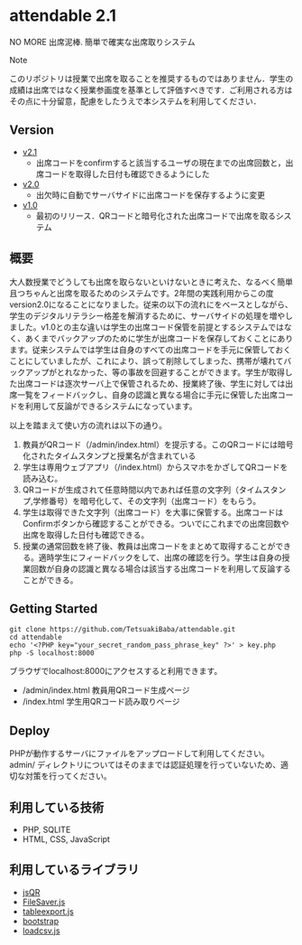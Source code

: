 # attendable 2.1
NO MORE 出席泥棒. 簡単で確実な出席取りシステム

> [!NOTE]
> このリポジトリは授業で出席を取ることを推奨するものではありません．学生の成績は出席ではなく授業参画度を基準として評価すべきです．ご利用される方はその点に十分留意，配慮をしたうえで本システムを利用してください．

## Version
 - [v2.1](https://github.com/TetsuakiBaba/attendable/tree/main)
    - 出席コードをconfirmすると該当するユーザの現在までの出席回数と，出席コードを取得した日付も確認できるようにした
 - [v2.0](https://github.com/TetsuakiBaba/attendable/tree/v2.0)
   - 出欠時に自動でサーバサイドに出席コードを保存するように変更
 - [v1.0](https://github.com/TetsuakiBaba/attendable/tree/v1.0)
   - 最初のリリース．QRコードと暗号化された出席コードで出席を取るシステム


## 概要
大人数授業でどうしても出席を取らないといけないときに考えた、なるべく簡単且つちゃんと出席を取るためのシステムです。2年間の実践利用からこの度version2.0になることになりました。従来の以下の流れにをベースとしながら、学生のデジタルリテラシー格差を解消するために、サーバサイドの処理を増やしました。v1.0との主な違いは学生の出席コード保管を前提とするシステムではなく、あくまでバックアップのために学生が出席コードを保存しておくことにあります。従来システムでは学生は自身のすべての出席コードを手元に保管しておくことにしていましたが、これにより、誤って削除してしまった、携帯が壊れてバックアップがとれなかった、等の事故を回避することができます。学生が取得した出席コードは逐次サーバ上で保管されるため、授業終了後、学生に対しては出席一覧をフィードバックし、自身の認識と異なる場合に手元に保管した出席コードを利用して反論ができるシステムになっています。

以上を踏まえて使い方の流れは以下の通り。

1. 教員がQRコード（/admin/index.html）を提示する。このQRコードには暗号化されたタイムスタンプと授業名が含まれている
2. 学生は専用ウェブアプリ（/index.html）からスマホをかざしてQRコードを読み込む。
3. QRコードが生成されて任意時間以内であれば任意の文字列（タイムスタンプ,学修番号）を暗号化して、その文字列（出席コード）をもらう。
4. 学生は取得できた文字列（出席コード）を大事に保管する。出席コードはConfirmボタンから確認することができる。ついでにこれまでの出席回数や出席を取得した日付も確認できる。
5. 授業の通常回数を終了後、教員は出席コードをまとめて取得することができる。適時学生にフィードバックをして、出席の確認を行う。学生は自身の授業回数が自身の認識と異なる場合は該当する出席コードを利用して反論することができる。

## Getting Started
```
git clone https://github.com/TetsuakiBaba/attendable.git
cd attendable
echo '<?PHP key="your_secret_random_pass_phrase_key" ?>' > key.php
php -S localhost:8000
```
ブラウザでlocalhost:8000にアクセスすると利用できます。
 * /admin/index.html 教員用QRコード生成ページ
 * /index.html 学生用QRコード読み取りページ

## Deploy
PHPが動作するサーバにファイルをアップロードして利用してください。admin/ ディレクトリについてはそのままでは認証処理を行っていないため、適切な対策を行ってください。

## 利用している技術
 * PHP, SQLITE
 * HTML, CSS, JavaScript

## 利用しているライブラリ
 * [jsQR]()
 * [FileSaver.js]()
 * [tableexport.js]()
 * [bootstrap]()
 * [loadcsv.js]()